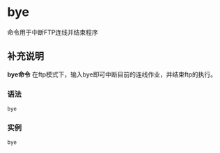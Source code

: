 bye
===

命令用于中断FTP连线并结束程序

## 补充说明

**bye命令** 在ftp模式下，输入bye即可中断目前的连线作业，并结束ftp的执行。


###  语法

```shell
bye
```

### 实例

```shell
bye
```